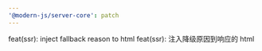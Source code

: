```yaml
---
'@modern-js/server-core': patch
---
```


feat(ssr): inject fallback reason to html
feat(ssr): 注入降级原因到响应的 html
